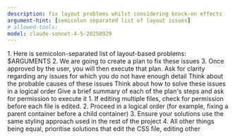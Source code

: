 ```yaml
---
description: fix layout problems whilst considering knock-on effects
argument-hint: [semicolon separated list of layout issues]
# allowed-tools:
model: claude-sonnet-4-5-20250929
---
```


<overview>
    1. Here is semicolon-separated list of layout-based problems: $ARGUMENTS
    2. We are going to create a plan to fix these issues
    3. Once approved by the user, you will then execute that plan.
</overview>
<steps>
    <step-1>
        Ask for clarity regarding any issues for which you do not have enough detail
    </step-1>
    <step-2>
        Think about the probable causes of these issues
    </step-2>
    <step-3>
        Think about how to solve these issues in a logical order
    </step-3>
    <step-4>
        Give a brief summary of each of the plan's steps and ask for permission to execute it
    </step-4>
</steps>
<rules>
    1. If editing multiple files, check for permission before each file is edited.
    2. Proceed in a logical order (for example, fixing a parent container before a child container)
    3. Ensure your solutions use the same styling approach used in the rest of the project
    4. All other things being equal, prioritise solutions that edit the CSS file, editing other
</rules>
